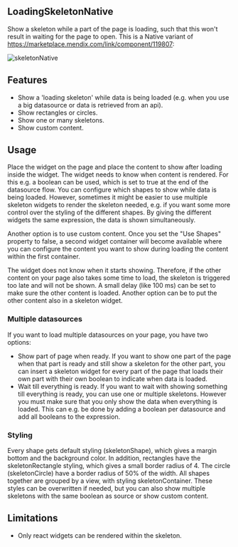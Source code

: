 ## LoadingSkeletonNative
Show a skeleton while a part of the page is loading, such that this won't result in waiting for the page to open. This is a Native variant of https://marketplace.mendix.com/link/component/119807:

![skeletonNative](https://user-images.githubusercontent.com/10990959/222715925-948cbc1a-8d89-425a-a45e-bbc4867ab831.gif)


## Features
- Show a 'loading skeleton' while data is being loaded (e.g. when you use a big datasource or data is retrieved from an api).
- Show rectangles or circles.
- Show one or many skeletons.
- Show custom content.

## Usage
Place the widget on the page and place the content to show after loading inside the widget. The widget needs to know when content is rendered. For this e.g. a boolean can be used, which is set to true at the end of the datasource flow. You can configure which shapes to show while data is being loaded. However, sometimes it might be easier to use multiple skeleton widgets to render the skeleton needed, e.g. if you want some more control over the styling of the different shapes. By giving the different widgets the same expression, the data is shown simultaneously. 

Another option is to use custom content. Once you set the "Use Shapes" property to false, a second widget container will become available where you can configure the content you want to show during loading the content within the first container.

The widget does not know when it starts showing. Therefore, if the other content on your page also takes some time to load, the skeleton is triggered too late and will not be shown. A small delay (like 100 ms) can be set to make sure the other content is loaded. Another option can be to put the other content also in a skeleton widget.

### Multiple datasources
If you want to load multiple datasources on your page, you have two options:
- Show part of page when ready.
If you want to show one part of the page when that part is ready and still show a skeleton for the other part, you can insert a skeleton widget for every part of the page that loads their own part with their own boolean to indicate when data is loaded.
- Wait till everything is ready.
If you want to wait with showing something till everything is ready, you can use one or multiple skeletons. However you must make sure that you only show the data when everything is loaded. This can e.g. be done by adding a boolean per datasource and add all booleans to the expression.

### Styling
Every shape gets default styling (skeletonShape), which gives a margin bottom and the background color. In addition, rectangles have the skeletonRectangle styling, which gives a small border radius of 4. The circle (skeletonCircle) have a border radius of 50% of the width. All shapes together are grouped by a view, with styling skeletonContainer. These styles can be overwritten if needed, but you can also show multiple skeletons with the same boolean as source or show custom content.

## Limitations
- Only react widgets can be rendered within the skeleton.
